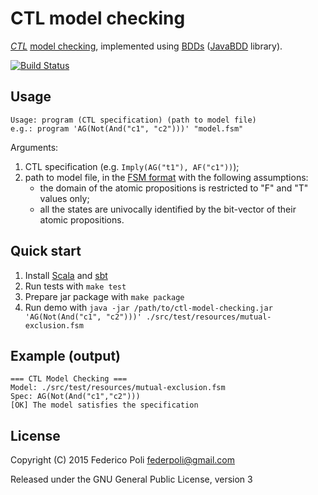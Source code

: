 CTL model checking
==================

[*CTL*](https://en.wikipedia.org/wiki/Computation_tree_logic)
[model checking](https://en.wikipedia.org/wiki/Model_checking),
implemented using
[BDDs](https://en.wikipedia.org/wiki/Binary_decision_diagram)
([JavaBDD](http://javabdd.sourceforge.net/) library).

[![Build Status](https://travis-ci.org/fpoli/ctlmc.svg?branch=master)](https://travis-ci.org/fpoli/ctlmc)

## Usage

    Usage: program (CTL specification) (path to model file)
    e.g.: program 'AG(Not(And("c1", "c2")))' "model.fsm"

Arguments:

1. CTL specification (e.g. `Imply(AG("t1"), AF("c1"))`);
2. path to model file, in the [FSM format](http://www.mcrl2.org/release/user_manual/language_reference/lts.html) with the following assumptions:
    - the domain of the atomic propositions is restricted to "F" and "T" values only;
    - all the states are univocally identified by the bit-vector of their atomic propositions.

## Quick start

1. Install [Scala](http://www.scala-lang.org/) and [sbt](http://www.scala-sbt.org/)
2. Run tests with `make test`
3. Prepare jar package with `make package`
4. Run demo with `java -jar /path/to/ctl-model-checking.jar 'AG(Not(And("c1", "c2")))' ./src/test/resources/mutual-exclusion.fsm`

## Example (output)

    === CTL Model Checking ===
    Model: ./src/test/resources/mutual-exclusion.fsm
    Spec: AG(Not(And("c1","c2")))
    [OK] The model satisfies the specification

## License

Copyright (C) 2015 Federico Poli <federpoli@gmail.com>

Released under the GNU General Public License, version 3
